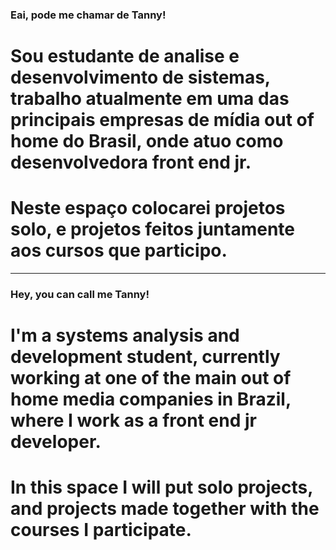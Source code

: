 ### Eai, pode me chamar de Tanny!

# Sou estudante de analise e desenvolvimento de sistemas, trabalho atualmente em uma das principais empresas de mídia out of home do Brasil, onde atuo como desenvolvedora front end jr.

# Neste espaço colocarei projetos solo, e projetos feitos juntamente aos cursos que participo. 

-------------------------------------------------------------------------------------------------------------------------------------

### Hey, you can call me Tanny!

# I'm a systems analysis and development student, currently working at one of the main out of home media companies in Brazil, where I work as a front end jr developer.

# In this space I will put solo projects, and projects made together with the courses I participate.
 
